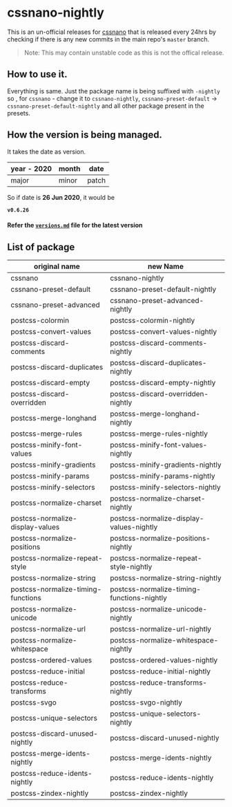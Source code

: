 # cssnano-nightly

This is an un-official releases for [cssnano](https://github.com/cssnano/cssnano) that is released every 24hrs by checking if there is
any new commits in the main repo's `master` branch.

> Note: This may contain unstable code as this is not the offical release.

## How to use it.

Everything is same. Just the package name is being suffixed with `-nightly`
so , for `cssnano` - change it to `cssnano-nightly`, `cssnano-preset-default` -> `cssnano-preset-default-nightly` and all other package present in the presets.

## How the version is being managed.

It takes the date as version.

| year - 2020 | month | date  |
| ----------- | ----- | ----- |
| major       | minor | patch |

So if date is **26 Jun 2020**, it would be

**`v0.6.26`**

#### Refer the [`versions.md`](./versions.md) file for the latest version

## List of package

| original name                      | new Name                                   |
| ---------------------------------- | ------------------------------------------ |
| cssnano                            | cssnano-nightly                            |
| cssnano-preset-default             | cssnano-preset-default-nightly             |
| cssnano-preset-advanced            | cssnano-preset-advanced-nightly            |
| postcss-colormin                   | postcss-colormin-nightly                   |
| postcss-convert-values             | postcss-convert-values-nightly             |
| postcss-discard-comments           | postcss-discard-comments-nightly           |
| postcss-discard-duplicates         | postcss-discard-duplicates-nightly         |
| postcss-discard-empty              | postcss-discard-empty-nightly              |
| postcss-discard-overridden         | postcss-discard-overridden-nightly         |
| postcss-merge-longhand             | postcss-merge-longhand-nightly             |
| postcss-merge-rules                | postcss-merge-rules-nightly                |
| postcss-minify-font-values         | postcss-minify-font-values-nightly         |
| postcss-minify-gradients           | postcss-minify-gradients-nightly           |
| postcss-minify-params              | postcss-minify-params-nightly              |
| postcss-minify-selectors           | postcss-minify-selectors-nightly           |
| postcss-normalize-charset          | postcss-normalize-charset-nightly          |
| postcss-normalize-display-values   | postcss-normalize-display-values-nightly   |
| postcss-normalize-positions        | postcss-normalize-positions-nightly        |
| postcss-normalize-repeat-style     | postcss-normalize-repeat-style-nightly     |
| postcss-normalize-string           | postcss-normalize-string-nightly           |
| postcss-normalize-timing-functions | postcss-normalize-timing-functions-nightly |
| postcss-normalize-unicode          | postcss-normalize-unicode-nightly          |
| postcss-normalize-url              | postcss-normalize-url-nightly              |
| postcss-normalize-whitespace       | postcss-normalize-whitespace-nightly       |
| postcss-ordered-values             | postcss-ordered-values-nightly             |
| postcss-reduce-initial             | postcss-reduce-initial-nightly             |
| postcss-reduce-transforms          | postcss-reduce-transforms-nightly          |
| postcss-svgo                       | postcss-svgo-nightly                       |
| postcss-unique-selectors           | postcss-unique-selectors-nightly           |
| postcss-discard-unused-nightly     | postcss-discard-unused-nightly             |
| postcss-merge-idents-nightly       | postcss-merge-idents-nightly               |
| postcss-reduce-idents-nightly      | postcss-reduce-idents-nightly              |
| postcss-zindex-nightly             | postcss-zindex-nightly                     |
